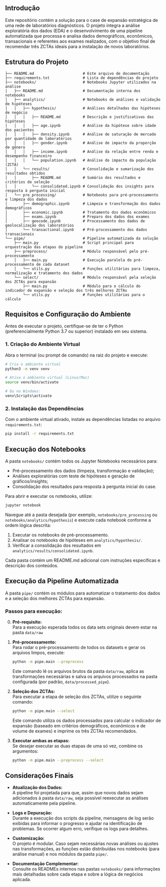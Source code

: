 ## Introdução

Este repositório contém a solução para o case de expansão estratégica de uma rede de laboratórios diagnósticos. O projeto integra a análise exploratória dos dados (EDA) e o desenvolvimento de uma pipeline automatizada que processa e analisa dados demográficos, econômicos, transacionais e referentes aos exames realizados, com o objetivo final de recomendar três ZCTAs ideais para a instalação de novos laboratórios.

## Estrutura do Projeto

```
├── README.md                      # Este arquivo de documentação
├── requirements.txt               # Lista de dependências do projeto
├── notebooks/                     # Notebooks Jupyter utilizados na análise
│   ├── README.md                  # Documentação interna dos notebooks
│   ├── analytics/                 # Notebooks de análises e validação de hipóteses
│   │   ├── hypothesis/            # Análises detalhadas das hipóteses de negócio
│   │   │   ├── README.md          # Descrição e justificativas das hipóteses
│   │   │   ├── age.ipynb          # Análise da hipótese sobre idade dos pacientes
│   │   │   ├── density.ipynb      # Análise de saturação de mercado por quantidade de laboratórios
│   │   │   ├── gender.ipynb       # Análise de impacto da proporção de gênero
│   │   │   ├── income.ipynb       # Análise da relação entre renda e desempenho financeiro
│   │   │   └── population.ipynb   # Análise do impacto da população (ZCTA)
│   │   └── results/               # Consolidação e sumarização dos resultados obtidos
│   │       ├── README.md          # Sumário dos resultados e critérios de seleção
│   │       └── consolidated.ipynb # Consolidação dos insights para resposta à pergunta inicial
│   └── pre_processing/            # Notebooks para pré-processamento e limpeza dos dados
│       ├── demographic.ipynb      # Limpeza e transformação dos dados demográficos
│       ├── economic.ipynb         # Tratamento dos dados econômicos
│       ├── exams.ipynb            # Preparo dos dados dos exames
│       ├── geocode.ipynb          # Processamento dos dados de geolocalização dos laboratórios
│       └── transactional.ipynb    # Pré-processamento dos dados transacionais
└── pipe/                          # Pipeline automatizada da solução
    ├── main.py                    # Script principal para orquestração das etapas do pipeline
    ├── preprocess/                # Módulo responsável pelo pré-processamento
    │   ├── main.py                # Execução paralela do pré-processamento de cada dataset
    │   └── utils.py               # Funções utilitárias para limpeza, normalização e tratamento dos dados
    └── select/                    # Módulo responsável pela seleção dos ZCTAs para expansão
        ├── main.py                # Módulo para o cálculo do indicador de expansão e seleção dos três melhores ZCTAs
        └── utils.py               # Funções utilitárias para o cálculo
```

## Requisitos e Configuração do Ambiente

Antes de executar o projeto, certifique-se de ter o Python (preferencialmente Python 3.7 ou superior) instalado em seu sistema.

### 1. Criação do Ambiente Virtual

Abra o terminal (ou prompt de comando) na raiz do projeto e execute:

```bash
# Cria o ambiente virtual
python3 -m venv venv

# Ativa o ambiente virtual (Linux/Mac)
source venv/bin/activate

# Ou no Windows:
venv\Scripts\activate
```

### 2. Instalação das Dependências

Com o ambiente virtual ativado, instale as dependências listadas no arquivo `requirements.txt`:

```bash
pip install -r requirements.txt
```

## Execução dos Notebooks

A pasta `notebooks/` contém todos os Jupyter Notebooks necessários para:
- Pré-processamento dos dados (limpeza, transformação e validação);
- Análises exploratórias com teste de hipóteses e geração de gráficos/insights;
- Consolidação dos resultados para resposta à pergunta inicial do case.

Para abrir e executar os notebooks, utilize:

```bash
jupyter notebook
```

Navegue até a pasta desejada (por exemplo, `notebooks/pre_processing` ou `notebooks/analytics/hypothesis`) e execute cada notebook conforme a ordem lógica descrita:
1. Executar os notebooks de pré-processamento.
2. Analisar os notebooks de hipóteses em `analytics/hypothesis/`.
3. Verificar a consolidação dos resultados em `analytics/results/consolidated.ipynb`.

Cada pasta contém um README.md adicional com instruções específicas e descrição dos conteúdos.

## Execução da Pipeline Automatizada

A pasta `pipe/` contém os módulos para automatizar o tratamento dos dados e a seleção dos melhores ZCTAs para expansão.

### Passos para execução:

0. **Pré-requisito:**  
   Para a execução esperada todos os data sets originais devem estar na pasta `data/raw`

1. **Pré-processamento:**  
   Para rodar o pré-processamento de todos os datasets e gerar os arquivos limpos, execute:

   ```bash
   python -m pipe.main --preprocess
   ```

   Este comando lê os arquivos brutos da pasta `data/raw`, aplica as transformações necessárias e salva os arquivos processados na pasta configurada (por padrão, `data/processed_pipe`).

2. **Seleção dos ZCTAs:**  
   Para executar a etapa de seleção dos ZCTAs, utilize o seguinte comando:

   ```bash
   python -m pipe.main --select
   ```

   Este comando utiliza os dados processados para calcular o indicador de expansão (baseado em critérios demográficos, econômicos e de volume de exames) e imprime os três ZCTAs recomendados.

3. **Executar ambas as etapas:**  
   Se desejar executar as duas etapas de uma só vez, combine os argumentos:

   ```bash
   python -m pipe.main --preprocess --select
   ```

## Considerações Finais

- **Atualização dos Dados:**  
  A pipeline foi projetada para que, assim que novos dados sejam adicionados à pasta `data/raw`, seja possível reexecutar as análises automaticamente pela pipeline.

- **Logs e Depuração:**  
  Durante a execução dos scripts da pipeline, mensagens de log serão exibidas para informar o progresso e ajudar na identificação de problemas. Se ocorrer algum erro, verifique os logs para detalhes.

- **Customização:**  
  O projeto é modular. Caso sejam necessárias novas análises ou ajustes nas transformações, as funções estão distribuídas nos notebooks (para análise manual) e nos módulos da pasta `pipe/`.

- **Documentação Complementar:**  
  Consulte os READMEs internos nas pastas `notebooks/` para informações mais detalhadas sobre cada etapa e sobre a lógica de negócios aplicada.
